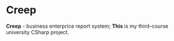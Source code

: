 Creep
=====

<p>
  <strong>Creep</strong> - business enterprice report system;
  <strong>This</strong> is my third-course university CSharp project. 
</p>
